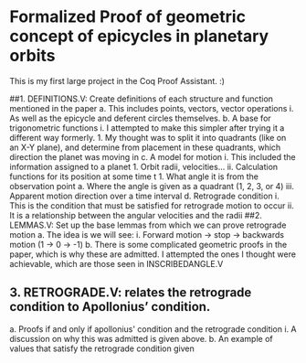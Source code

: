 # Formalized Proof of geometric concept of epicycles in planetary orbits

This is my first large project in the Coq Proof Assistant. :)

##1. DEFINITIONS.V: Create definitions of each structure and function mentioned in the
paper
a. This includes points, vectors, vector operations
  i. As well as the epicycle and deferent circles themselves.
b. A base for trigonometric functions
  i. I attempted to make this simpler after trying it a different way formerly.
    1. My thought was to split it into quadrants (like on an X-Y plane),
    and determine from placement in these quadrants, which direction
    the planet was moving in
c. A model for motion
  i. This included the information assigned to a planet
    1. Orbit radii, velocities...
  ii. Calculation functions for its position at some time t
    1. What angle it is from the observation point
      a. Where the angle is given as a quadrant (1, 2, 3, or 4)
  iii. Apparent motion direction over a time interval
d. Retrograde condition
  i. This is the condition that must be satisfied for retrograde motion to occur
  ii. It is a relationship between the angular velocities and the radii
##2. LEMMAS.V: Set up the base lemmas from which we can prove retrograde motion
a. The idea is we will see:
  i. Forward motion → stop → backwards motion (1 → 0 → -1)
b. There is some complicated geometric proofs in the paper, which is why these are
admitted. I attempted the ones I thought were achievable, which are those seen
in INSCRIBEDANGLE.V
## 3. RETROGRADE.V: relates the retrograde condition to Apollonius’ condition.
a. Proofs if and only if apollonius' condition and the retrograde condition
  i. A discussion on why this was admitted is given above.
b. An example of values that satisfy the retrograde condition given
